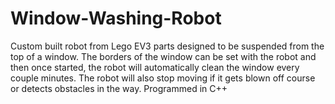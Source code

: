 # Window-Washing-Robot
Custom built robot from Lego EV3 parts designed to be suspended from the top of a window.  The borders of the window can be set with the robot and then once started, the robot will automatically clean the window every couple minutes.  The robot will also stop moving if it gets blown off course or detects obstacles in the way.
Programmed in C++
